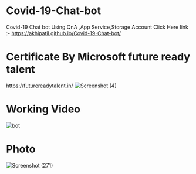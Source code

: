 # Covid-19-Chat-bot
Covid-19 Chat bot Using QnA ,App Service,Storage Account
Click Here link :- https://akhipatil.github.io/Covid-19-Chat-bot/

# Certificate By Microsoft future ready talent 
https://futurereadytalent.in/
![Screenshot (4)](https://user-images.githubusercontent.com/97556151/163332382-c907e068-73cb-41ae-81e9-c8e255c52b0e.png)


# Working Video
![bot](https://user-images.githubusercontent.com/97556151/154892991-7beec913-6072-4d10-8656-4380fe904855.gif)


# Photo
![Screenshot (271)](https://user-images.githubusercontent.com/97556151/154890382-69e2fb6c-ec65-4d88-a3b1-63a4c6d5e736.png)
